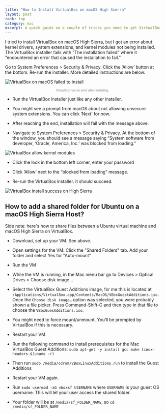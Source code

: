 ```yaml
---
title: "How to Install VirtualBox on macOS High Sierra"
layout: post
rank: top
category: mac
excerpt: A quick guide on a couple of tricks you need to get VirtualBox installed on a Mac. Includes a bonus tip on sharing folders between the VM and your host OS.
---
```


I tried to install VirtualBox on macOS High Sierra, but I got an error about kernel drivers, system extensions, and kernel modules not being installed. The VirtualBox installer fails with “The installation failed” where it “encountered an error that caused the installation to fail.” 

Go to System Preferences > Security & Privacy. Click the ‘Allow’ button at the bottom. Re-run the installer. More detailed instructions are below.

![VirtualBox on macOS failed to install][failed]

<small style="display:block;text-align:center;color:gray;font-weight:100;font-size:10px;font-family:Helvetica;margin-top:2%;">VirtualBox has an error when installing.</small>

* Run the VirtualBox installer just like any other installer.

* You might see a prompt from macOS about not allowing unsecure system extensions. You can click ‘Next’ for now.

* After reaching the end, installation will fail with the message above.

* Navigate to System Preferences > Security & Privacy. At the bottom of the window, you should see a message saying “System software from developer, ‘Oracle, America, Inc.‘ was blocked from loading.”

![VirtualBox allow kernel modules][allow]

* Click the lock in the bottom left corner, enter your password

* Click ‘Allow’ next to the ”blocked from loading” message.

* Re-run the VirtualBox installer. It should succeed.

![VirtualBox install success on High Sierra][success]

[failed]: https://i.imgur.com/hGZ3ZF2.png
[allow]: https://i.imgur.com/IOBK5vg.png
[success]: https://i.imgur.com/pC3cs2i.png

## How to add a shared folder for Ubuntu on a macOS High Sierra Host?

Side note: here's how to share files between a Ubuntu virtual machine and macOS High Sierra on VirtualBox.

* Download, set up your VM. See above.

* Open settings for the VM. Click the "Shared Folders" tab. Add your folder and select Yes for "Auto-mount"

* Run the VM

* While the VM is running, in the Mac menu bar go to Devices > Optical Drives > Choose disk image… 

* Select the VirtualBox Guest Additions image, for me this is located at `/Applications/VirtualBox.app/Contents/MacOS/VBoxGuestAdditions.iso`. Once the `Choose disk image…` option was selected, you were probably shown a file picker. Press Command-Shift-G and then type in that file to choose the `VBoxGuesAdditions.iso`.

* You might need to force mount/unmount. You’ll be prompted by VirtualBox if this is necessary.

* Restart your VM.

* Run the following command to install prerequisites for the Mac VirtualBox Guest Additions: `sudo apt-get -y install gcc make linux-headers-$(uname -r)`

* Then run `sudo /media/cdrom/VBoxLinuxAdditions.run` to install the Guest Additions

* Restart your VM again.

* Run `sudo usermod -aG vboxsf USERNAME` where `USERNAME` is your guest OS username. This will let your user access the shared folder.

* Your folder will be at `/media/sf_FOLDER_NAME`, so `cd /media/sf_FOLDER_NAME`
